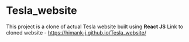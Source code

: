 # Tesla_website

This project is a clone of actual Tesla website built using **React JS** 
Link to cloned website - https://himank-j.github.io/Tesla_website/
